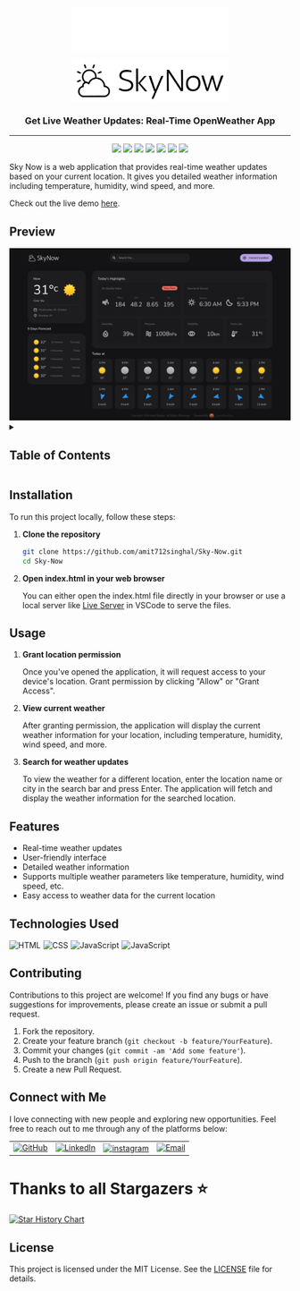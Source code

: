 <p align="center"><img align="center" width="280" src="./public/images/logo-dark.png#gh-dark-mode-only"/></p>
<p align="center"><img align="center" width="280" src="./public/images/logo-light.png#gh-light-mode-only"/></p>
<h3 align="center">Get Live Weather Updates: Real-Time OpenWeather App</h3>
<hr>

<div align="center">
<img src="https://custom-icon-badges.demolab.com/github/stars/amit712singhal/Sky-Now?label=Stars&labelColor=302d41&color=add8e6&logoColor=white&logo=star&style=for-the-badge"  />
<img src="https://custom-icon-badges.demolab.com/github/issues/amit712singhal/sky-now?label=Issues&labelColor=302d41&color=90ee90&logoColor=white&logo=issue&style=for-the-badge"  />
<img src="https://custom-icon-badges.demolab.com/github/issues-pr/amit712singhal/sky-now?&label=Pull%20requests&labelColor=302d41&color=ffb6c1&logoColor=white&logo=git-pull-request&style=for-the-badge"  />
<img src="https://custom-icon-badges.demolab.com/github/forks/amit712singhal/sky-now?&label=forks&labelColor=302d41&color=ffa07a&logoColor=white&logo=fork&style=for-the-badge"  />
<img src="https://custom-icon-badges.demolab.com/github/contributors/amit712singhal/sky-now?label=Contributors&labelColor=302d41&color=e6e6fa&logoColor=white&logo=people&style=for-the-badge"/>
<img src="https://custom-icon-badges.demolab.com/github/license/amit712singhal/sky-now?label=LICENSE&labelColor=302d41&color=f0e68c&logoColor=white&logo=people&style=for-the-badge"/>
<img src="https://custom-icon-badges.demolab.com/github/last-commit/amit712singhal/Sky-Now?label=last%20commit&labelColor=302d41&color=ffefd5&logoColor=white&logo=people&style=for-the-badge"/>
</div>

Sky Now is a web application that provides real-time weather updates based on your current location. It gives you detailed weather information including temperature, humidity, wind speed, and more.

Check out the live demo [here](https://amit712singhal.github.io/Sky-Now/).

## Preview
 <img src="./public/images/preview/preview-Desktop.png" >

<details>
     <summary><h2>Table of Contents</h2></summary>
     
- [Installation](#installation)
- [Usage](#usage)
- [Features](#features)
- [Technologies Used](#technologies-used)
- [Contributing](#contributing)
- [Connect with Me](#connect-with-me)
- [License](#license)

</details>

## Installation

To run this project locally, follow these steps:

1. **Clone the repository**

   ```sh
   git clone https://github.com/amit712singhal/Sky-Now.git
   cd Sky-Now
   ```

2. **Open index.html in your web browser**

      You can either open the index.html file directly in your browser or use a local server like [Live Server](https://marketplace.visualstudio.com/items?itemName=ritwickdey.LiveServer) in VSCode to serve the files.

## Usage

1. **Grant location permission**

     Once you've opened the application, it will request access to your device's location. Grant permission by clicking "Allow" or "Grant Access".

2. **View current weather**

     After granting permission, the application will display the current weather information for your location, including temperature, humidity, wind speed, and more.

3. **Search for weather updates**

    To view the weather for a different location, enter the location name or city in the search bar and press Enter. The application will fetch and display the weather information for the searched location.

## Features

- Real-time weather updates
- User-friendly interface
- Detailed weather information
- Supports multiple weather parameters like temperature, humidity, wind speed, etc.
- Easy access to weather data for the current location

## Technologies Used

<div style="display: flex; flex-wrap: wrap; gap: 5px;">
     <img src="https://img.shields.io/badge/HTML-%23F06529.svg?style=for-the-badge&logo=html5&logoColor=white" alt="HTML">
     <img src="https://img.shields.io/badge/CSS-%231572B6.svg?style=for-the-badge&logo=css3&logoColor=white" alt="CSS">
     <img src="https://custom-icon-badges.herokuapp.com/badge/JavaScript-F7DF1E.svg?style=for-the-badge&logo=javascript&logoColor=black" alt="JavaScript">
     <img src="https://custom-icon-badges.herokuapp.com/badge/OpenWeather%20API-D98457.svg?style=for-the-badge&logo=openweather&logoColor=white" alt="JavaScript">
</div>

## Contributing

Contributions to this project are welcome! If you find any bugs or have suggestions for improvements, please create an issue or submit a pull request.

1. Fork the repository.
2. Create your feature branch (`git checkout -b feature/YourFeature`).
3. Commit your changes (`git commit -am 'Add some feature'`).
4. Push to the branch (`git push origin feature/YourFeature`).
5. Create a new Pull Request.

## Connect with Me

I love connecting with new people and exploring new opportunities. Feel free to reach out to me through any of the platforms below:

<table>
    <tr>
        <td>
            <a href="https://github.com/amit712singhal">
                <img src="https://raw.githubusercontent.com/rahuldkjain/github-profile-readme-generator/master/src/images/icons/Social/github.svg"
                    height="48" width="48" alt="GitHub" />
            </a>
        </td>
        <td>
            <a href="https://www.linkedin.com/in/singhal-amit/">
                <img src="https://github.com/gayanvoice/github-active-users-monitor/blob/master/public/images/icons/linkedin.svg"
                    height="48" width="48" alt="LinkedIn" />
            </a>
        </td>
        <td>
            <a href="https://www.instagram.com/_singhal_amit/" target="blank"><img align="center"
                    src="https://raw.githubusercontent.com/rahuldkjain/github-profile-readme-generator/master/src/images/icons/Social/instagram.svg"
                    alt="instagram" height="48" width="48" /></a>
        </td>
        <td>
            <a href="mailto:rakshit.singhal712@gmail.com">
                <img src="https://github.com/gayanvoice/github-active-users-monitor/blob/master/public/images/icons/gmail.svg"
                    height="48" width="48" alt="Email" />
            </a>
        </td>
    </tr>
</table>

# Thanks to all Stargazers ⭐️

<a href="https://star-history.com/#amit712singhal/Sky-Now&Timeline">
 <picture>
   <source media="(prefers-color-scheme: dark)" srcset="https://api.star-history.com/svg?repos=amit712singhal/Sky-Now&type=Timeline&theme=dark" />
   <source media="(prefers-color-scheme: light)" srcset="https://api.star-history.com/svg?repos=amit712singhal/Sky-Now&type=Timeline" />
   <img alt="Star History Chart" src="https://api.star-history.com/svg?repos=amit712singhal/Sky-Now&type=Timeline" />
 </picture>
</a>

## License

This project is licensed under the MIT License. See the [LICENSE](LICENSE) file for details.
